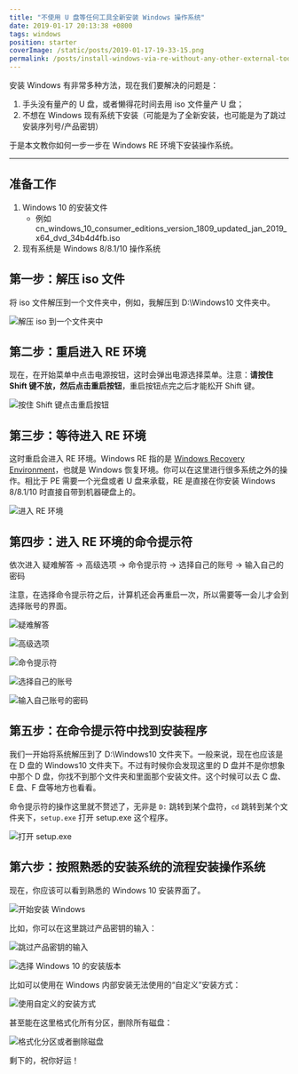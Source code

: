 ```yaml
---
title: "不使用 U 盘等任何工具全新安装 Windows 操作系统"
date: 2019-01-17 20:13:38 +0800
tags: windows
position: starter
coverImage: /static/posts/2019-01-17-19-33-15.png
permalink: /posts/install-windows-via-re-without-any-other-external-tools.html
---
```


安装 Windows 有非常多种方法，现在我们要解决的问题是：

1. 手头没有量产的 U 盘，或者懒得花时间去用 iso 文件量产 U 盘；
1. 不想在 Windows 现有系统下安装（可能是为了全新安装，也可能是为了跳过安装序列号/产品密钥）

于是本文教你如何一步一步在 Windows RE 环境下安装操作系统。

---

<div id="toc"></div>

## 准备工作

1. Windows 10 的安装文件
    - 例如 cn_windows_10_consumer_editions_version_1809_updated_jan_2019_x64_dvd_34b4d4fb.iso
1. 现有系统是 Windows 8/8.1/10 操作系统

## 第一步：解压 iso 文件

将 iso 文件解压到一个文件夹中，例如，我解压到 D:\Windows10 文件夹中。

![解压 iso 到一个文件夹中](/static/posts/2019-01-17-19-33-15.png)

## 第二步：重启进入 RE 环境

现在，在开始菜单中点击电源按钮，这时会弹出电源选择菜单。注意：**请按住 Shift 键不放，然后点击重启按钮**，重启按钮点完之后才能松开 Shift 键。

![按住 Shift 键点击重启按钮](/static/posts/2019-01-17-19-34-56.png)

## 第三步：等待进入 RE 环境

这时重启会进入 RE 环境。Windows RE 指的是 [Windows Recovery Environment](https://docs.microsoft.com/en-us/windows-hardware/manufacture/desktop/windows-recovery-environment--windows-re--technical-reference)，也就是 Windows 恢复环境。你可以在这里进行很多系统之外的操作。相比于 PE 需要一个光盘或者 U 盘来承载，RE 是直接在你安装 Windows 8/8.1/10 时直接自带到机器硬盘上的。

![进入 RE 环境](/static/posts/2019-01-17-19-38-03.png)

## 第四步：进入 RE 环境的命令提示符

依次进入 疑难解答 -> 高级选项 -> 命令提示符 -> 选择自己的账号 -> 输入自己的密码

注意，在选择命令提示符之后，计算机还会再重启一次，所以需要等一会儿才会到选择账号的界面。

![疑难解答](/static/posts/2019-01-17-19-44-59.png)

![高级选项](/static/posts/2019-01-17-19-46-03.png)

![命令提示符](/static/posts/2019-01-17-19-47-02.png)

![选择自己的账号](/static/posts/2019-01-17-19-52-19.png)

![输入自己账号的密码](/static/posts/2019-01-17-19-53-46.png)

## 第五步：在命令提示符中找到安装程序

我们一开始将系统解压到了 D:\Windows10 文件夹下。一般来说，现在也应该是在 D 盘的 Windows10 文件夹下。不过有时候你会发现这里的 D 盘并不是你想象中那个 D 盘，你找不到那个文件夹和里面那个安装文件。这个时候可以去 C 盘、E 盘、F 盘等地方也看看。

命令提示符的操作这里就不赘述了，无非是 `D:` 跳转到某个盘符，`cd` 跳转到某个文件夹下，`setup.exe` 打开 setup.exe 这个程序。

![打开 setup.exe](/static/posts/2019-01-17-19-57-34.png)

## 第六步：按照熟悉的安装系统的流程安装操作系统

现在，你应该可以看到熟悉的 Windows 10 安装界面了。

![开始安装 Windows](/static/posts/2019-01-17-20-08-31.png)

比如，你可以在这里跳过产品密钥的输入：

![跳过产品密钥的输入](/static/posts/2019-01-17-20-09-59.png)

![选择 Windows 10 的安装版本](/static/posts/2019-01-17-20-10-45.png)

比如可以使用在 Windows 内部安装无法使用的“自定义”安装方式：

![使用自定义的安装方式](/static/posts/2019-01-17-20-11-17.png)

甚至能在这里格式化所有分区，删除所有磁盘：

![格式化分区或者删除磁盘](/static/posts/2019-01-17-20-12-58.png)

剩下的，祝你好运！


